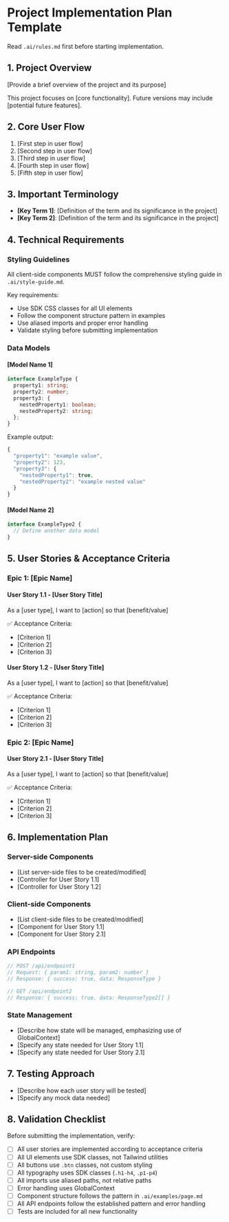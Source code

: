 # Project Implementation Plan Template

Read `.ai/rules.md` first before starting implementation.

## 1. Project Overview

[Provide a brief overview of the project and its purpose]

This project focuses on [core functionality]. Future versions may include [potential future features].

## 2. Core User Flow

1. [First step in user flow]
2. [Second step in user flow]
3. [Third step in user flow]
4. [Fourth step in user flow]
5. [Fifth step in user flow]

## 3. Important Terminology

- **[Key Term 1]**: [Definition of the term and its significance in the project]
- **[Key Term 2]**: [Definition of the term and its significance in the project]

## 4. Technical Requirements

### Styling Guidelines

All client-side components MUST follow the comprehensive styling guide in `.ai/style-guide.md`.

Key requirements:

- Use SDK CSS classes for all UI elements
- Follow the component structure pattern in examples
- Use aliased imports and proper error handling
- Validate styling before submitting implementation

### Data Models

#### [Model Name 1]

```typescript
interface ExampleType {
  property1: string;
  property2: number;
  property3: {
    nestedProperty1: boolean;
    nestedProperty2: string;
  };
}
```

Example output:

```ts
{
  "property1": "example value",
  "property2": 123,
  "property3": {
    "nestedProperty1": true,
    "nestedProperty2": "example nested value"
  }
}
```

#### [Model Name 2]

```typescript
interface ExampleType2 {
  // Define another data model
}
```

## 5. User Stories & Acceptance Criteria

### Epic 1: [Epic Name]

#### User Story 1.1 - [User Story Title]

As a [user type], I want to [action] so that [benefit/value]

✅ Acceptance Criteria:

- [Criterion 1]
- [Criterion 2]
- [Criterion 3]

#### User Story 1.2 - [User Story Title]

As a [user type], I want to [action] so that [benefit/value]

✅ Acceptance Criteria:

- [Criterion 1]
- [Criterion 2]
- [Criterion 3]

### Epic 2: [Epic Name]

#### User Story 2.1 - [User Story Title]

As a [user type], I want to [action] so that [benefit/value]

✅ Acceptance Criteria:

- [Criterion 1]
- [Criterion 2]
- [Criterion 3]

## 6. Implementation Plan

### Server-side Components

- [List server-side files to be created/modified]
- [Controller for User Story 1.1]
- [Controller for User Story 1.2]

### Client-side Components

- [List client-side files to be created/modified]
- [Component for User Story 1.1]
- [Component for User Story 2.1]

### API Endpoints

```typescript
// POST /api/endpoint1
// Request: { param1: string, param2: number }
// Response: { success: true, data: ResponseType }

// GET /api/endpoint2
// Response: { success: true, data: ResponseType2[] }
```

### State Management

- [Describe how state will be managed, emphasizing use of GlobalContext]
- [Specify any state needed for User Story 1.1]
- [Specify any state needed for User Story 2.1]

## 7. Testing Approach

- [Describe how each user story will be tested]
- [Specify any mock data needed]

## 8. Validation Checklist

Before submitting the implementation, verify:

- [ ] All user stories are implemented according to acceptance criteria
- [ ] All UI elements use SDK classes, not Tailwind utilities
- [ ] All buttons use `.btn` classes, not custom styling
- [ ] All typography uses SDK classes (`.h1-h4`, `.p1-p4`)
- [ ] All imports use aliased paths, not relative paths
- [ ] Error handling uses GlobalContext
- [ ] Component structure follows the pattern in `.ai/examples/page.md`
- [ ] All API endpoints follow the established pattern and error handling
- [ ] Tests are included for all new functionality
